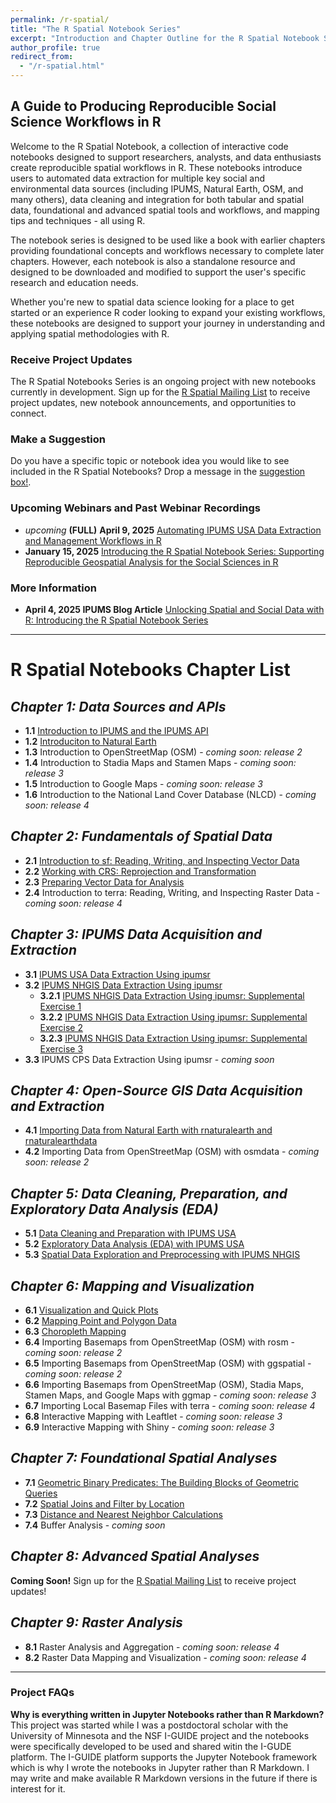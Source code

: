 ```yaml
---
permalink: /r-spatial/
title: "The R Spatial Notebook Series"
excerpt: "Introduction and Chapter Outline for the R Spatial Notebook Series"
author_profile: true
redirect_from: 
  - "/r-spatial.html"
---
```


## A Guide to Producing Reproducible Social Science Workflows in R

Welcome to the R Spatial Notebook, a collection of interactive code notebooks designed to support researchers, analysts, and data enthusiasts create reproducible spatial workflows in R.  These notebooks introduce users to automated data extraction for multiple key social and environmental data sources (including IPUMS, Natural Earth, OSM, and many others), data cleaning and integration for both tabular and spatial data, foundational and advanced spatial tools and workflows, and mapping tips and techniques - all using R.

The notebook series is designed to be used like a book with earlier chapters providing foundational concepts and workflows necessary to complete later chapters.  However, each notebook is also a standalone resource and designed to be downloaded and modified to support the user's specific research and education needs.

Whether you're new to spatial data science looking for a place to get started or an experience R coder looking to expand your existing workflows, these notebooks are designed to support your journey in understanding and applying spatial methodologies with R.

### Receive Project Updates
The R Spatial Notebooks Series is an ongoing project with new notebooks currently in development.  Sign up for the [R Spatial Mailing List](https://mailchi.mp/ab01e8fc8397/r-spatial-email-signup) to receive project updates, new notebook announcements, and opportunities to connect.

### Make a Suggestion
Do you have a specific topic or notebook idea you would like to see included in the R Spatial Notebooks?  Drop a message in the [suggestion box!](https://us19.list-manage.com/survey?u=746bf8d366d6fbc99c699e714&id=54590a28ea&attribution=false).

### Upcoming Webinars and Past Webinar Recordings
* *upcoming* **(FULL)** **April 9, 2025** [Automating IPUMS USA Data Extraction and Management Workflows in R](https://i-guide.io/i-guide-vco/introduction-to-the-r-spatial-notebooks-automating-ipums-usa-data-extraction-and-management-workflows-in-r)
* **January 15, 2025** [Introducing the R Spatial Notebook Series: Supporting Reproducible Geospatial Analysis for the Social Sciences in R](https://i-guide.io/i-guide-vco/introducing-r-spatial-notebook-series-supporting-reproducible-geospatial-analysis-for-the-social-sciences-in-r)

### More Information
* **April 4, 2025 IPUMS Blog Article** [Unlocking Spatial and Social Data with R: Introducing the R Spatial Notebook Series](https://blog.popdata.org/introducing-the-r-spatial-notebook-series)

---

# R Spatial Notebooks Chapter List

*Chapter 1: Data Sources and APIs*
------
* **1.1** [Introduction to IPUMS and the IPUMS API](https://platform.i-guide.io/notebooks/82d3b176-e4e6-4307-8186-318a3fe6c81a)
* **1.2** [Introduciton to Natural Earth](https://platform.i-guide.io/notebooks/924c7ca6-3d12-4a80-ab4d-814cc80f7f79)
* **1.3** Introduction to OpenStreetMap (OSM) - *coming soon: release 2*
* **1.4** Introduction to Stadia Maps and Stamen Maps - *coming soon: release 3*
* **1.5** Introduction to Google Maps - *coming soon: release 3*
* **1.6** Introduction to the National Land Cover Database (NLCD) - *coming soon: release 4*

*Chapter 2: Fundamentals of Spatial Data*
------
* **2.1** [Introduction to sf: Reading, Writing, and Inspecting Vector Data](https://platform.i-guide.io/notebooks/9968babe-22e4-4c3d-98e2-d8b45e9672cd)
* **2.2** [Working with CRS: Reprojection and Transformation](https://platform.i-guide.io/notebooks/76912ca7-73e4-437e-8ecf-0cb456bd7282)
* **2.3** [Preparing Vector Data for Analysis](https://platform.i-guide.io/notebooks/44926d85-7f08-4774-a103-a22ff3876cad)
* **2.4** Introduction to terra: Reading, Writing, and Inspecting Raster Data - *coming soon: release 4*

*Chapter 3: IPUMS Data Acquisition and Extraction*
------
* **3.1** [IPUMS USA Data Extraction Using ipumsr](https://platform.i-guide.io/notebooks/ab5cad39-6d00-43d2-bc51-17fd4e6b98f2)
* **3.2** [IPUMS NHGIS Data Extraction Using ipumsr](https://platform.i-guide.io/notebooks/be08e56e-1c08-458e-a230-263c64d386bc)
  * **3.2.1** [IPUMS NHGIS Data Extraction Using ipumsr: Supplemental Exercise 1](https://platform.i-guide.io/notebooks/a74fff96-4db5-430f-b346-958b0c5f7b38)
  * **3.2.2** [IPUMS NHGIS Data Extraction Using ipumsr: Supplemental Exercise 2](https://platform.i-guide.io/notebooks/bc79eda6-8353-42ea-8cb7-5db70aa6febf)
  * **3.2.3** [IPUMS NHGIS Data Extraction Using ipumsr: Supplemental Exercise 3](https://platform.i-guide.io/notebooks/55dd96e5-fdf6-408f-a050-7fcd006d0575)
* **3.3** IPUMS CPS Data Extraction Using ipumsr - *coming soon*

*Chapter 4: Open-Source GIS Data Acquisition and Extraction*
------
* **4.1** [Importing Data from Natural Earth with rnaturalearth and rnaturalearthdata](https://platform.i-guide.io/notebooks/934e764c-d727-4bab-bc1c-198233484adc)
* **4.2** Importing Data from OpenStreetMap (OSM) with osmdata - *coming soon: release 2*

*Chapter 5: Data Cleaning, Preparation, and Exploratory Data Analysis (EDA)*
------
* **5.1** [Data Cleaning and Preparation with IPUMS USA](https://platform.i-guide.io/notebooks/b4b29b13-d832-495d-8db7-1545a30549f1)
* **5.2** [Exploratory Data Analysis (EDA) with IPUMS USA](https://platform.i-guide.io/notebooks/29c5c2da-4bfe-4150-9c05-b65956c997b4)
* **5.3** [Spatial Data Exploration and Preprocessing with IPUMS NHGIS](https://platform.i-guide.io/notebooks/2927de7d-45a4-46d7-8f76-a569af637d82)

*Chapter 6: Mapping and Visualization*
------
* **6.1** [Visualization and Quick Plots](https://platform.i-guide.io/notebooks/dfe8fd72-f896-4dd2-9d61-6d9982394f1f)
* **6.2** [Mapping Point and Polygon Data](https://platform.i-guide.io/notebooks/2b9f579c-32b0-4078-af39-994bb31d50ec)
* **6.3** [Choropleth Mapping](https://platform.i-guide.io/notebooks/f2f973df-2412-49f0-ad39-d80051f20d4d)
* **6.4** Importing Basemaps from OpenStreetMap (OSM) with rosm - *coming soon: release 2*
* **6.5** Importing Basemaps from OpenStreetMap (OSM) with ggspatial - *coming soon: release 2*
* **6.6** Importing Basemaps from OpenStreetMap (OSM), Stadia Maps, Stamen Maps, and Google Maps with ggmap - *coming soon: release 3*
* **6.7** Importing Local Basemap Files with terra - *coming soon: release 4*
* **6.8** Interactive Mapping with Leaftlet - *coming soon: release 3*
* **6.9** Interactive Mapping with Shiny - *coming soon: release 3*

*Chapter 7: Foundational Spatial Analyses*
------
* **7.1** [Geometric Binary Predicates: The Building Blocks of Geometric Queries](https://platform.i-guide.io/notebooks/06a40182-91cc-4ed4-befb-7dad6ff99966)
* **7.2** [Spatial Joins and Filter by Location](https://platform.i-guide.io/notebooks/a4f2cf0c-b777-4811-8aa1-6d5420795)
* **7.3** [Distance and Nearest Neighbor Calculations](https://platform.i-guide.io/notebooks/02f7f46b-c45f-4a06-81e0-d7df3f81ca23)
* **7.4** Buffer Analysis - *coming soon*

*Chapter 8: Advanced Spatial Analyses*
------
**Coming Soon!** Sign up for the [R Spatial Mailing List](https://mailchi.mp/ab01e8fc8397/r-spatial-email-signup) to receive project updates!

*Chapter 9: Raster Analysis*
------
* **8.1** Raster Analysis and Aggregation - *coming soon: release 4*
* **8.2** Raster Data Mapping and Visualization - *coming soon: release 4*

---
### Project FAQs

**Why is everything written in Jupyter Notebooks rather than R Markdown?**
This project was started while I was a postdoctoral scholar with the University of Minnesota and the NSF I-GUIDE project and the notebooks were specifically developed to be used and shared witin the I-GUDE platform.  The I-GUIDE platform supports the Jupyter Notebook framework which is why I wrote the notebooks in Jupyter rather than R Markdown.  I may write and make available R Markdown versions in the future if there is interest for it.
